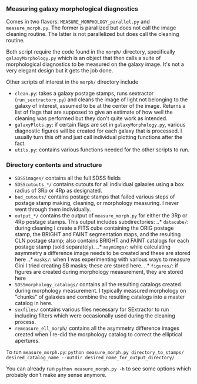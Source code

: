 ### Measuring galaxy morphological diagnostics 

Comes in two flavors: `MEASURE_MORPHOLOGY_parallel.py` and `measure_morph.py`. 
The former is parallized but does not call the image cleaning routine. The latter is not parallelized but does call the cleaning routine. 

Both script require the code found in the `morph/` directory, specifically `galaxyMorphology.py` which is an object that then calls a suite of morphological diagnostics to be measured on the galaxy image. It's not a very elegant design but it gets the job done. 

Other scripts of interest in the `morph/` directory include
* `clean.py`: takes a galaxy postage stamps, runs sextractor (`run_sextractory.py`) and cleans the image of light not belonging to the galaxy of interest, assumed to be at the center of the image. Returns a list of flags that are supposed to give an estimate of how well the cleaning was performed but they don't quite work as intended.
* `galaxyPlots.py`: if certain flags are set in `galaxyMorphology.py`, various diagnostic figures will be created for each galaxy that is processed. I usually turn this off and just call individual plotting functions after the fact. 
* `utils.py`: contains various functions needed for the other scripts to run. 



### Directory contents and structure

* `SDSSimages/` contains all the full SDSS fields
* `SDSScutouts_*/` contains cutouts for all individual galaxies using a box radius of 3Rp or 4Rp as designated. 
* `bad_cutouts/` contains postage stamps that failed various steps of postage stamp making, cleaning, or morphology measuring. I never went through them individually. 
* `output_*/` contains the output of `measure_morph.py` for either the 3Rp or 4Rp postage stamps. This output includes subdirectories:
..* `datacube/`: during cleaning I create a FITS cube containing the ORIG postage stamp, the BRIGHT and FAINT segmentation maps, and the resulting CLN postage stamp; also contains BRIGHT and FAINT catalogs for each postage stamp (sold separately). 
..* `asymimgs/`: while calculating asymmetry a difference image needs to be created and these are stored here
..* `masks/`: when I was experimenting with various ways to measure Gini I tried creating SB masks; these are stored here. 
..* `figures/`: if figures are created during morphology measurement, they are stored here
* `SDSSmorphology_catalogs/` contains all the resulting catalogs created during morphology measurement. I typically measured morphology on "chunks" of galaxies and combine the resulting catalogs into a master catalog in here. 
* `sexfiles/` contains various files necessary for SExtractor to run including filters which were occasionally used during the cleaning process. 
* `remeasure_ell_morph/` contains all the asymmetry difference images created when I re-did the morphology catalog to correct the elliptical apertures. 


To run `measure_morph.py`: `python measure_morph.py directory_to_stamps/ desired_catalog_name --outdir desired_name_for_output_directory/`

You can already run `python measure_morph.py -h` to see some options which probably don't make any sense anymore. 







